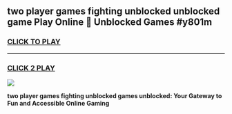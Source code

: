 
## two player games fighting unblocked unblocked game Play Online 👋 Unblocked Games #y801m
<h3>
<a href="https://premium.freeplayer.one?title=two_player_games_fighting_unblocked&ref=21F">CLICK TO PLAY</a></h3>
<hr>

<h3>
<a href="https://premium.freeplayer.one?title=two_player_games_fighting_unblocked&ref=21F">CLICK 2 PLAY</a>
  
</h3>

<a href="https://premium.freeplayer.one?title=two_player_games_fighting_unblocked&ref=21F/"><img src="https://clearcache.store/games.png"></a>


**two player games fighting unblocked games unblocked: Your Gateway to Fun and Accessible Online Gaming**
